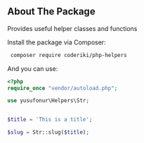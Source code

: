 ## About The Package

Provides useful helper classes and functions



Install the package via Composer:
```sh
 composer require coderiki/php-helpers
```
And you can use:
```php
<?php
require_once "vendor/autoload.php";

use yusufonur\Helpers\Str;


$title = 'This is a title';

$slug = Str::slug($title);
```